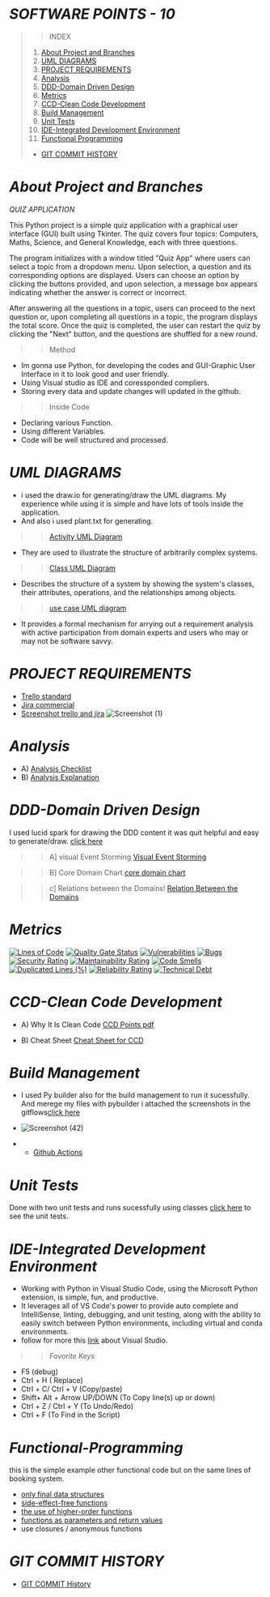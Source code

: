 # *SOFTWARE POINTS - 10*
>>INDEX
>1. [About Project and Branches](#about-project-and-branches)
>2. [UML DIAGRAMS](#uml-diagrams)
>3. [PROJECT REQUIREMENTS](#project-requirements)
>4. [Analysis](#analysis)
>5. [DDD-Domain Driven Design](#ddd-domain-driven-design)
>6. [Metrics](#metrics)
>7. [CCD-Clean Code Development](#ccd-clean-code-development)
>8. [Build Management](#build-management)
>9. [Unit Tests](#unit-tests)
>10. [IDE-Integrated Development Environment](#ide-integrated-development-environment)
>11. [Functional Programming](#functional-programming)
>+ [GIT COMMIT HISTORY](#git-commit-history)






# *About Project and Branches*
  *QUIZ APPLICATION*
  
This Python project is a simple quiz application with a graphical user interface (GUI) built using Tkinter. The quiz covers four topics: Computers, Maths, Science, and General Knowledge, each with three questions. 

The program initializes with a window titled "Quiz App" where users can select a topic from a dropdown menu. Upon selection, a question and its corresponding options are displayed. Users can choose an option by clicking the buttons provided, and upon selection, a message box appears indicating whether the answer is correct or incorrect.

After answering all the questions in a topic, users can proceed to the next question or, upon completing all questions in a topic, the program displays the total score. Once the quiz is completed, the user can restart the quiz by clicking the "Next" button, and the questions are shuffled for a new round.

>> Method 
+ Im gonna use Python, for developing the codes and GUI-Graphic User Interface in it to look good and user friendly.
+ Using Visual studio as IDE and coressponded compliers.
+ Storing every data and update changes will updated in the github.
>> Inside Code
+ Declaring various Function.
+ Using different Variables.
+ Code will be well structured and processed.



# *UML DIAGRAMS*
  + i used the draw.io for generating/draw the UML diagrams. My experience while using it is simple and have lots of tools inside the application.
  + And also i used plant.txt for generating.

>>[Activity UML Diagram](https://github.com/astaade/pet_project/blob/main/UML/Activity%20Diaghram%20(Updated).png)
+ They are used to illustrate the structure of arbitrarily complex systems.

>>[Class UML Diagram](https://github.com/astaade/pet_project/blob/main/UML/Class.png)
+ Describes the structure of a system by showing the system's classes, their attributes, operations, and the relationships among objects.

>>[use case UML diagram](https://github.com/astaade/pet_project/blob/main/UML/use%20case%20diagram.pdf)
+ It provides a formal mechanism for arrying out a requirement analysis with active participation from domain experts and users who may or may not be software savvy.


# *PROJECT REQUIREMENTS*
   + [Trello standard](https://trello.com/b/vtwYry4O/my-trello-board)
   + [Jira commercial](https://playgroundbooking.atlassian.net/jira/software/projects/OPB/boards/1)
   + [Screenshot trello and jira](https://github.com/sunny-102000/Playground-Booking-System/tree/main/Project%20requirements)
![Screenshot (1)](https://github.com/astaade/pet_project/assets/149475536/30bfeffe-271c-4460-946e-3190191c7990)





# *Analysis*
  + A) [Analysis Checklist](https://github.com/astaade/pet_project/blob/main/analaysis/analysis%20checklist1.pdf)
  + B) [Analysis Explanation](https://github.com/astaade/pet_project/blob/main/analaysis/Analysis%20explanation.pdf)

# *DDD-Domain Driven Design*
 I used lucid spark for drawing the DDD content it was quit helpful and easy to generate/draw. [click here](https://lucid.app/lucidspark/e011e027-ff44-4045-8276-65f4a47ae37e/edit?invitationId=inv_7eb87a6e-b611-4c50-9632-16a72d476e28&page=0_0#)
 
>> A] visual Event Storming
[Visual Event Storming](https://github.com/sunny-102000/Playground-Booking-System/blob/main/DDD/storm%20event.jpg)

>> B] Core Domain Chart
[core domain chart](https://github.com/astaade/pet_project/blob/main/DOMAIN%20DRIVEN%20DESIGN/CORE%20DOMAIN%20CHART.png)

>> c] Relations between the Domains!
[Relation Between the Domains](https://github.com/astaade/pet_project/blob/main/DOMAIN%20DRIVEN%20DESIGN/Domain%20Relation%20Chart.png)



# *Metrics*
[![Lines of Code](https://sonarcloud.io/api/project_badges/measure?project=sunny-102000_SECRET-CODES&metric=ncloc)](https://sonarcloud.io/summary/new_code?id=sunny-102000_SECRET-CODES)
[![Quality Gate Status](https://sonarcloud.io/api/project_badges/measure?project=sunny-102000_SECRET-CODES&metric=alert_status)](https://sonarcloud.io/summary/new_code?id=sunny-102000_SECRET-CODES)
[![Vulnerabilities](https://sonarcloud.io/api/project_badges/measure?project=sunny-102000_SECRET-CODES&metric=vulnerabilities)](https://sonarcloud.io/summary/new_code?id=sunny-102000_SECRET-CODES)
[![Bugs](https://sonarcloud.io/api/project_badges/measure?project=sunny-102000_SECRET-CODES&metric=bugs)](https://sonarcloud.io/summary/new_code?id=sunny-102000_SECRET-CODES)
[![Security Rating](https://sonarcloud.io/api/project_badges/measure?project=sunny-102000_SECRET-CODES&metric=security_rating)](https://sonarcloud.io/summary/new_code?id=sunny-102000_SECRET-CODES)
[![Maintainability Rating](https://sonarcloud.io/api/project_badges/measure?project=sunny-102000_SECRET-CODES&metric=sqale_rating)](https://sonarcloud.io/summary/new_code?id=sunny-102000_SECRET-CODES)
[![Code Smells](https://sonarcloud.io/api/project_badges/measure?project=sunny-102000_SECRET-CODES&metric=code_smells)](https://sonarcloud.io/summary/new_code?id=sunny-102000_SECRET-CODES)
[![Duplicated Lines (%)](https://sonarcloud.io/api/project_badges/measure?project=sunny-102000_SECRET-CODES&metric=duplicated_lines_density)](https://sonarcloud.io/summary/new_code?id=sunny-102000_SECRET-CODES)
[![Reliability Rating](https://sonarcloud.io/api/project_badges/measure?project=sunny-102000_SECRET-CODES&metric=reliability_rating)](https://sonarcloud.io/summary/new_code?id=sunny-102000_SECRET-CODES)
[![Technical Debt](https://sonarcloud.io/api/project_badges/measure?project=sunny-102000_SECRET-CODES&metric=sqale_index)](https://sonarcloud.io/summary/new_code?id=sunny-102000_SECRET-CODES)


# *CCD-Clean Code Development*
  + A) Why It Is Clean Code
        [CCD Points pdf](https://github.com/astaade/pet_project/blob/main/Clean%20Code%20Development/Clean%20Code%20Development%20(CCD)%20cheat%20sheet.pdf)
    
  + B) Cheat Sheet [Cheat Sheet for CCD](https://github.com/astaade/pet_project/blob/main/Clean%20Code%20Development/CCD%20Cheat%20Sheet.pdf)

# *Build Management*

+ I used Py builder also for the build management to run it sucessfully. And merege my files with pybuilder i attached the screenshots in the gitflows[click here](https://github.com/sunny-102000/Playground-Booking-System/tree/main/.github/workflows)

+ ![Screenshot (42)](https://github.com/sunny-102000/Playground-Booking-System/assets/63388965/1960a9e8-beb0-4baf-9737-e3b0d529cf19)
+ 
  + [Github Actions](https://github.com/sunny-102000/Playground-Booking-System/tree/main/.github/workflows)

# *Unit Tests*


Done with two unit tests and runs sucessfully using classes [click here](https://github.com/sunny-102000/Playground-Booking-System/tree/main/Unit%20Tests) to see the unit tests. 


# *IDE-Integrated Development Environment*

   + Working with Python in Visual Studio Code, using the Microsoft Python extension, is simple, fun, and productive. 
   + It leverages all of VS Code's power to provide auto complete and IntelliSense, linting, debugging, and unit testing, along with the ability to easily switch between Python environments, including virtual and conda environments.
   + follow for more this [link](https://code.visualstudio.com/docs/languages/python) about Visual Studio.
   >> *Favorite Keys*
   + F5 (debug)
   + Ctrl + H ( Replace)
   +  Ctrl + C/ Ctrl + V (Copy/paste)
   + Shift+ Alt + Arrow UP/DOWN (To Copy line(s) up or down)
   + Ctrl + Z / Ctrl + Y (To Undo/Redo)
   +  Ctrl + F  (To Find in the Script)

# *Functional-Programming*
 this is the simple example other functional code but on the same lines of booking system. 
  + [only final data structures](https://github.com/sunny-102000/Playground-Booking-System/blob/9584ca564c3096186038f123d6bd2dca57a9c55a/Functional%20Programming/fp.py#L1-L7)
  + [side-effect-free functions](https://github.com/sunny-102000/Playground-Booking-System/blob/9584ca564c3096186038f123d6bd2dca57a9c55a/Functional%20Programming/fp.py#L8-L16)
  + [the use of higher-order functions](https://github.com/sunny-102000/Playground-Booking-System/blob/64ce624783a7e4a0b435f55d8278915734d9ab9f/Functional%20Programming/fp.py#L24-L35)
  + [functions as parameters and return values](https://github.com/sunny-102000/Playground-Booking-System/blob/416daaa79fbebe78880e799988fbab23b1a2c171/Functional%20Programming/fp.py#L42-L47)
  + use closures / anonymous functions
 

# *GIT COMMIT HISTORY*
   + [GIT COMMIT History](https://github.com/astaade/pet_project/commits/main/README.md)
